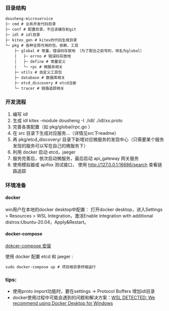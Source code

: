 
### 目录结构
``` shell
dousheng-microservice
├─ cmd # 业务开发代码目录
├─ conf # 配置目录，不应该缓存到git
├─ idl # idl目录
├─ kitex_gen # kitex的代码生成目录
└─ pkg # 各种全局可用的包，依赖，工具
    ├─ global # 常量，错误码存放地 （为了配合之前写的，改名为global）
    │   ├─ errno # 错误码存放地
    │   ├─ define # 常量定义
    │   └─ rpc # 微服务相关
    ├─ utils # 自定义工具包
    ├─ database # 数据库相关
    ├─ etcd_discovery # etcd注册
    └─ tracer # 链路追踪相关
```

### 开发流程
1. 编写 idl
2. 生成 idl
   kitex -module dousheng -I ./idl/ ./idl/xx.proto
3. 完善各类配置（如 pkg/global/rpc.go ）
4. 在 src 目录下生成对应服务...（详情见src下readme）
5. 再 pkg/etcd_discovery/ 目录下新增对应微服务的发现中心（只需要某个服务发现的服务可以写在自己的微服务下）
6. 利用 docker 启动 etcd，jaeger
7. 服务完善后，依次启动微服务，最后启动 api_gateway 网关服务
8. 使用模拟器或 apifox 测试接口， 使用 http://127.0.0.1:16686/search 查看链路追踪

### 环境准备
#### docker
win用户在本地的docker desktop中配置：
打开docker desktop，进入Settings > Resources > WSL Integration，激活Enable integration with additional distros:Ubuntu-20.04，Apply&Restart。
#### docker-compose
[dokcer-compose 安装](https://cloud.tencent.com/developer/article/2204414)

使用 docker 配置 etcd 和 jaeger :
```shell
sudo docker-compose up # 项目根目录终端运行
```

### tips:
- 使用proto import功能时，要在settings -> Protocol Buffers 增加idl目录
- docker使用过程中可能会遇到的问题和解决方案：[WSL DETECTED: We recommend using Docker Desktop for Windows](https://blog.csdn.net/yuezhilanyi/article/details/117036433)